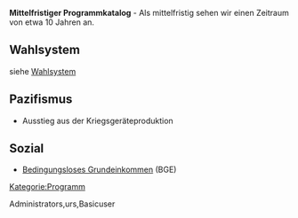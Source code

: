 **Mittelfristiger Programmkatalog** - Als mittelfristig sehen wir einen
Zeitraum von etwa 10 Jahren an.

Wahlsystem
----------

siehe [Wahlsystem](/wiki/Wahlsystem "wikilink")

Pazifismus
----------

-   Ausstieg aus der Kriegsgeräteproduktion

Sozial
------

-   [Bedingungsloses
    Grundeinkommen](/wiki/Bedingungsloses_Grundeinkommen "wikilink") (BGE)

[Kategorie:Programm](/wiki/Kategorie:Programm "wikilink")

<accesscontrol>Administrators,urs,Basicuser</accesscontrol>
